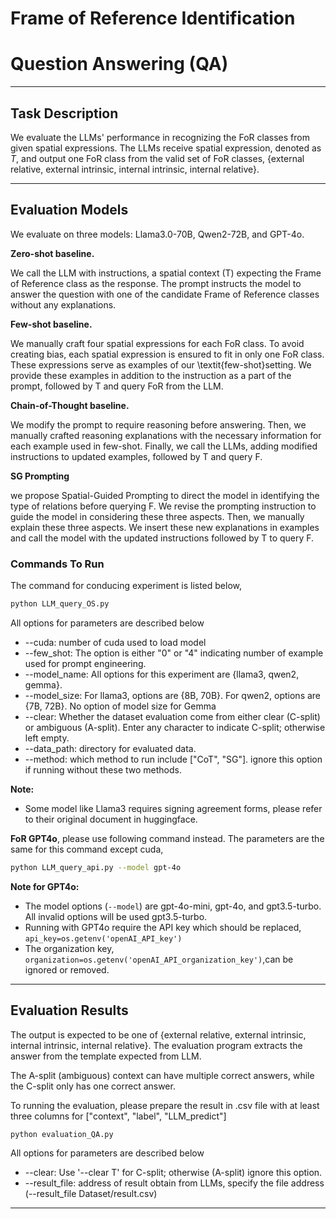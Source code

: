 # Frame of Reference Identification

# Question Answering (QA)

---

## Task Description

We evaluate the LLMs' performance in recognizing the FoR classes from given spatial expressions. 
The LLMs receive spatial expression, denoted as $T$, and output one FoR class from the valid set of FoR classes, 
{external relative, external intrinsic, internal intrinsic, internal relative}. 


---

## Evaluation Models

We evaluate on three models: Llama3.0-70B, Qwen2-72B, and GPT-4o.

**Zero-shot baseline.**

We call the LLM with instructions, a spatial context (T) expecting the Frame of Reference class as the response. 
The prompt instructs the model to answer the question with one of the candidate Frame of Reference classes without any explanations.


**Few-shot baseline.**

We manually craft four spatial expressions for each FoR class. 
To avoid creating bias, each spatial expression is ensured to fit in only one FoR class. These expressions serve as examples of our \textit{few-shot}setting.
We provide these examples in addition to the instruction as a part of the prompt, followed by T and query FoR from the LLM.

**Chain-of-Thought baseline.**

We modify the prompt to require reasoning before answering.
Then, we manually crafted reasoning explanations with the necessary information for each example used in few-shot.
Finally, we call the LLMs, adding modified instructions to updated examples, followed by T and query F. 

**SG Prompting** 

we propose Spatial-Guided Prompting to direct the model in identifying the type of relations before querying F. 
We revise the prompting instruction to guide the model in considering these three aspects. 
Then, we manually explain these three aspects.
We insert these new explanations in examples and call the model with the updated instructions followed by T to query F.

### Commands To Run
The command for conducing experiment is listed below,

```bash
python LLM_query_OS.py
```

All options for parameters are described below
- --cuda: number of cuda used to load model
- --few_shot: The option is either "0" or "4" indicating number of example used for prompt engineering.
- --model_name: All options for this experiment are {llama3, qwen2, gemma}.
- --model_size: For llama3, options are {8B, 70B}. For qwen2, options are {7B, 72B}. No option of model size for Gemma
- --clear: Whether the dataset evaluation come from either clear (C-split) or ambiguous (A-split). Enter any character to indicate C-split; otherwise left empty.
- --data_path: directory for evaluated data.
- --method: which method to run include ["CoT", "SG"]. ignore this option if running without these two methods.


**Note:** 
- Some model like Llama3 requires signing agreement forms, please refer to their original document in huggingface. 


**FoR GPT4o**, please use following command instead. The parameters are the same for this command except cuda,

```bash
python LLM_query_api.py --model gpt-4o
```

**Note for GPT4o:**
- The model options (``--model``) are gpt-4o-mini, gpt-4o, and gpt3.5-turbo. All invalid options will be used gpt3.5-turbo.
- Running with GPT4o require the API key which should be replaced, ``api_key=os.getenv('openAI_API_key')``
- The organization key, ``organization=os.getenv('openAI_API_organization_key')``,can be ignored or removed.

---
## Evaluation Results
The output is expected to be one of {external relative, external intrinsic, internal intrinsic, internal relative}.
The evaluation program extracts the answer from the template expected from LLM. 

The A-split (ambiguous) context can have multiple correct answers, while the C-split only has one correct answer.

To running the evaluation, please prepare the result in .csv file with at least three columns for ["context", "label", "LLM_predict"]

```bash
python evaluation_QA.py
```

All options for parameters are described below
- --clear: Use '--clear T' for C-split; otherwise (A-split) ignore this option.
- --result_file: address of result obtain from LLMs, specify the file address (--result_file Dataset/result.csv)

---